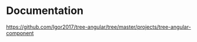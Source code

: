 # Documentation

https://github.com/Igor2017/tree-angular/tree/master/projects/tree-angular-component
